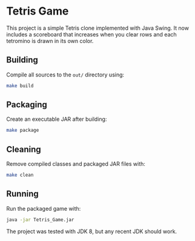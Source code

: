 # Tetris Game

This project is a simple Tetris clone implemented with Java Swing.
It now includes a scoreboard that increases when you clear rows and
each tetromino is drawn in its own color.

## Building

Compile all sources to the `out/` directory using:

```bash
make build
```

## Packaging

Create an executable JAR after building:

```bash
make package
```

## Cleaning

Remove compiled classes and packaged JAR files with:

```bash
make clean
```

## Running

Run the packaged game with:

```bash
java -jar Tetris_Game.jar
```

The project was tested with JDK 8, but any recent JDK should work.
